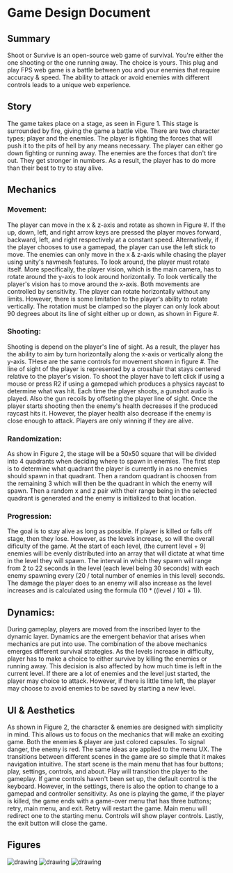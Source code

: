 # Game Design Document

## Summary

Shoot or Survive is an open-source web game of survival. You're either the one shooting or the one running away. The choice is yours. This plug and play FPS web game is a battle between you and your enemies that require accuracy & speed. The ability to attack or avoid enemies with different controls leads to a unique web experience.

## Story

The game takes place on a stage, as seen in Figure 1. This stage is surrounded by fire, giving the game a battle vibe. There are two character types; player and the enemies. The player is fighting the forces that will push it to the pits of hell by any means necessary. The player can either go down fighting or running away. The enemies are the forces that don't tire out. They get stronger in numbers. As a result, the player has to do more than their best to try to stay alive.

## Mechanics

### Movement:

The player can move in the x & z-axis and rotate as shown in Figure #. If the up, down, left, and right arrow keys are pressed the player moves forward, backward, left, and right respectively at a constant speed. Alternatively, if the player chooses to use a gamepad, the player can use the left stick to move. The enemies can only move in the x & z-axis while chasing the player using unity's navmesh features. To look around, the player must rotate itself. More specifically, the player vision, which is the main camera, has to rotate around the y-axis to look around horizontally. To look vertically the player's vision has to move around the x-axis. Both movements are controlled by sensitivity. The player can rotate horizontally without any limits. However, there is some limitation to the player's ability to rotate vertically. The rotation must be clamped so the player can only look about 90 degrees about its line of sight either up or down, as shown in Figure #.

### Shooting:
Shooting is depend on the player's line of sight. As a result, the player has the ability to aim by turn horizontally along the x-axis or vertically along the y-axis. THese are the same controls for movement shown in figure #.  The line of sight of the player is represented by a crosshair that stays centered relative to the player's vision. To shoot the player have to left click if using a mouse or press R2 if using a gamepad which produces a physics raycast to determine what was hit. Each time the player shoots, a gunshot audio is played. Also the gun recoils by offseting the player line of sight. Once the player starts shooting then the enemy's health decreases if the produced raycast hits it. However, the player health also decrease if the enemy is close enough to attack. Players are only winning if they are alive. 

### Randomization:
As show in Figure 2, the stage will be a 50x50 square that will be divided into 4 quadrants when deciding where to spawn in enemies. The first step is to determine what quadrant the player is currently in as no enemies should spawn in that quadrant. Then a random quadrant is choosen from the remaining 3 which will then be the quadrant in which the enemy will spawn. Then a random x and z pair with their range being in the selected quadrant is generated and the enemy is initialized to that location.

### Progression:
The goal is to stay alive as long as possible. If player is killed or falls off stage, then they lose. However, as the levels increase, so will the overall dificulty of the game. At the start of each level, (the current level + 9) enemies will be evenly distributed into an array that will dictate at what time in the level they will spawn. The interval in which they spawn will range from 2 to 22 seconds in the level (each level being 30 seconds) with each enemy spawning every (20 / total number of enemies in this level) seconds. The damage the player does to an enemy will also increase as the level increases and is calculated using the formula (10 * ((level / 10) + 1)). 

## Dynamics: 
During gameplay, players are moved from the inscribed layer to the dynamic layer. Dynamics are the emergent behavior that arises when mechanics are put into use. The combination of the above mechanics emerges different survival strategies. As the levels increase in difficulty, player has to make a choice to either survive by killing the enemies or running away. This decision is also affected by how much time is left in the current level. If there are a lot of enemies and the level just started, the player may choice to attack. However, if there is little time left, the player may choose to avoid enemies to be saved by starting a new level. 


## UI & Aesthetics

As shown in Figure 2, the character & enemies are designed with simplicity in mind. This allows us to focus on the mechanics that will make an exciting game. Both the enemies & player are just colored capsules. To signal danger, the enemy is red. The same ideas are applied to the menu UX. The transitions between different scenes in the game are so simple that it makes navigation intuitive. The start scene is the main menu that has four buttons; play, settings, controls, and about. Play will transition the player to the gameplay. If game controls haven't been set up, the default control is the keyboard. However, in the settings, there is also the option to change to a gamepad and controller sensitivity. As one is playing the game, if the player is killed, the game ends with a game-over menu that has three buttons; retry, main menu, and exit. Retry will restart the game. Main menu will redirect one to the starting menu. Controls will show player controls. Lastly, the exit button will close the game.


## Figures

![drawing](https://i.imgur.com/qnyP7O2.png)
![drawing](https://i.imgur.com/oJuMwzn.png)
![drawing](https://i.imgur.com/zkVP1iN.png)


